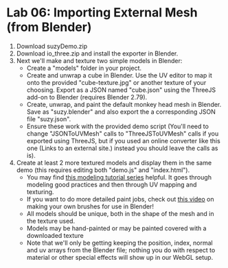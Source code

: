 # Lab 06: Importing External Mesh (from Blender)

1. Download suzyDemo.zip
2. Download io_three.zip and install the exporter in Blender.
3. Next we'll make and texture two simple models in Blender:
    -  Create a "models" folder in your project.
    -  Create and unwrap a cube in Blender. Use the UV editor to map it onto the provided "cube-texture.jpg" or another texture of your choosing. Export as a JSON named "cube.json" using the ThreeJS add-on to Blender (requires Blender 2.79).
    -  Create, unwrap, and paint the default monkey head mesh in Blender. Save as "suzy.blender" and also export the a corresponding JSON file "suzy.json".
    -  Ensure these work with the provided demo script (You'll need to change "JSONToUVMesh" calls to "ThreeJSToUVMesh" calls if you exported using ThreeJS, but if you used an online converter like this one (Links to an external site.) instead you should leave the calls as is).
4. Create at least 2 more textured models and display them in the same demo (this requires editing both "demo.js" and "index.html").
    - You may find [this modeling tutorial series](https://www.youtube.com/watch?v=yi87Dap_WOc&t=29s) helpful. It goes through modeling good practices and then through UV mapping and texturing.
    - If you want to do more detailed paint jobs, check out [this video](https://www.youtube.com/watch?v=0orFcVkk1T4) on making your own brushes for use in Blender!
    - All models should be unique, both in the shape of the mesh and in the texture used.
    - Models may be hand-painted or may be painted covered with a downloaded texture
    - Note that we'll only be getting keeping the position, index, normal and uv arrays from the Blender file; nothing you do with respect to material or other special effects will show up in our WebGL setup.
